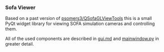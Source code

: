 ### Sofa Viewer

Based on a past version of [psomers3/QSofaGLViewTools](https://github.com/psomers3/QSofaGLViewTools) this is a small PyQt widget library for viewing SOFA simulation cameras and controlling them.

All of the used components are described in [gui.md](gui.md) and [mainwindow.py](../src/gui/mainwindow.py) in greater detail.